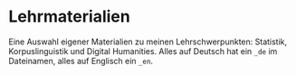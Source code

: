 # Lehrmaterialien
Eine Auswahl eigener Materialien zu meinen Lehrschwerpunkten: Statistik, Korpuslinguistik und Digital Humanities. Alles auf Deutsch hat ein `_de` im Dateinamen, alles auf Englisch ein `_en`.
